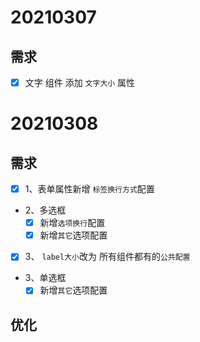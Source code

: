 # 20210307
## 需求
- [x] 文字 组件 添加 `文字大小` 属性

# 20210308
## 需求
- [x] 1、表单属性新增 `标签换行方式`配置
- 2、多选框
    - [x] 新增`选项换行`配置
    - [x] 新增`其它`选项配置
- [x] 3、 `label大小`改为 所有组件都有的`公共配置`
- 3、单选框
    - [x] 新增`其它`选项配置
## 优化